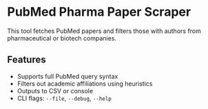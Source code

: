 # PubMed Pharma Paper Scraper

This tool fetches PubMed papers and filters those with authors from pharmaceutical or biotech companies.

## Features

- Supports full PubMed query syntax
- Filters out academic affiliations using heuristics
- Outputs to CSV or console
- CLI flags: `--file`, `--debug`, `--help`
